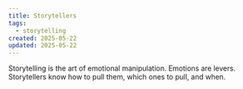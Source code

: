 ```yaml
---
title: Storytellers
tags:
  - storytelling
created: 2025-05-22
updated: 2025-05-22
---
```


Storytelling is the art of emotional manipulation. Emotions are levers. Storytellers know how to pull them, which ones to pull, and when.